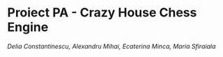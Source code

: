 # Proiect PA - Crazy House Chess Engine

_Delia Constantinescu, Alexandru Mihai, Ecaterina Minca, Maria Sfiraiala_
